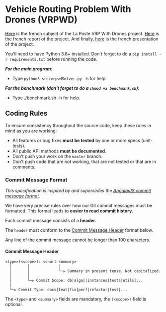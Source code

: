 # Vehicle Routing Problem With Drones (VRPWD)

[Here](./project.pdf) is the french subject of the La Poste VRP With Drones project. [Here](./report.pdf) is the french report of the project. And finally, [here](./slides.pdf) is the french presentation of the project.

You'll need to have Python 3.8+ installed.
Don't forget to do a `pip install -r requirements.txt` before running the code.

**_For the main program_**:

* Type `python3 src/vrpwdSolver.py -h` for help.

**_For the benchmark (don't forget to do a `chmod +x benchmark.sh`)_**:

* Type ./benchmark.sh -h for help.

## Coding Rules

To ensure consistency throughout the source code, keep these rules in mind as you are working:

* All features or bug fixes **must be tested** by one or more specs (unit-tests).
* All public API methods **must be documented**.
* Don't push your work on the `master` branch.
* Don't push code that are not working, that are not tested or that are in comments.

### Commit Message Format

*This specification is inspired by and supersedes the [AngularJS commit message format](https://docs.google.com/document/d/1QrDFcIiPjSLDn3EL15IJygNPiHORgU1_OOAqWjiDU5Y/edit#).*

We have very precise rules over how our Git commit messages must be formatted.
This format leads to **easier to read commit history**.

Each commit message consists of a **header**.

The `header` must conform to the [Commit Message Header](#commit-header) format below.

Any line of the commit message cannot be longer than 100 characters.

#### <a name="commit-header"></a> Commit Message Header

```txt
<type>(<scope>): <short summary>
  │       │             │
  │       │             └─⫸ Summary in present tense. Not capitalized. No period at the end.
  │       │
  │       └─⫸ Commit Scope: db|algo||instances|tests|utils|...
  │
  └─⫸ Commit Type: docs|feat|fix|perf|refactor|test|...
```

The `<type>` and `<summary>` fields are mandatory, the `(<scope>)` field is optional.
